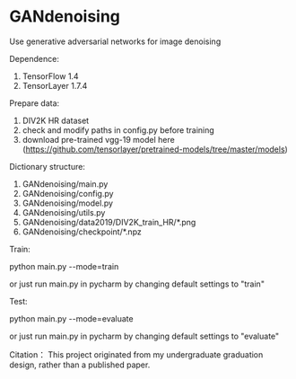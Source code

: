 # GANdenoising
Use generative adversarial networks for image denoising

Dependence:

1. TensorFlow 1.4
2. TensorLayer 1.7.4

Prepare data:

1. DIV2K HR dataset
2. check and modify paths in config.py before training
3. download pre-trained vgg-19 model here (https://github.com/tensorlayer/pretrained-models/tree/master/models)

Dictionary structure:

1. GANdenoising/main.py
2. GANdenoising/config.py
3. GANdenoising/model.py
4. GANdenoising/utils.py
5. GANdenoising/data2019/DIV2K_train_HR/*.png
6. GANdenoising/checkpoint/*.npz


Train:

python main.py --mode=train

or just run main.py in pycharm by changing default settings to "train"

Test:

python main.py --mode=evaluate

or just run main.py in pycharm by changing default settings to "evaluate"


Citation：
This project originated from my undergraduate graduation design, rather than a published paper.
